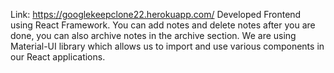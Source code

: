 Link: https://googlekeepclone22.herokuapp.com/
Developed Frontend using React Framework. 
You can add notes and delete notes after you are done, you can also archive notes in the archive section. 
We are using Material-UI library which allows us to import and use various components in our React applications.
